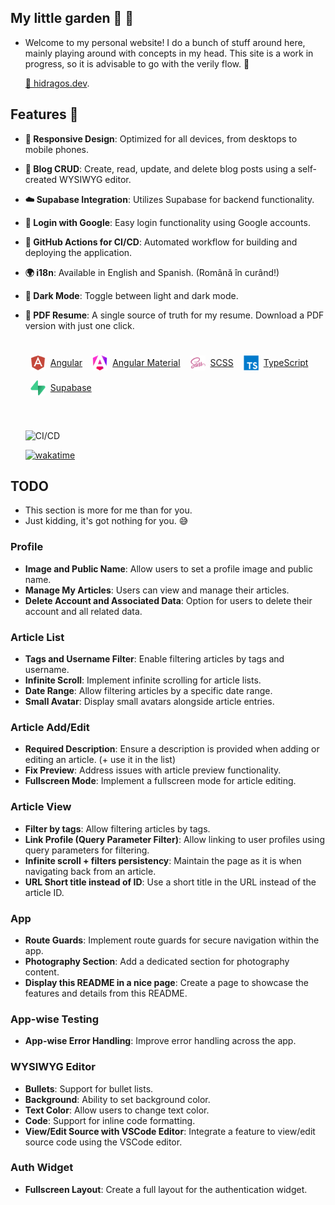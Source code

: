 ## My little garden 🍃 🌿

- Welcome to my personal website! I do a bunch of stuff around here, mainly playing around with concepts in my head. This site is a work in progress, so it is advisable to go with the verily flow. 🌊

  [🔗 hidragos.dev](https://hidragos.dev).

## Features 🚀

- **📱 Responsive Design**: Optimized for all devices, from desktops to mobile phones.
- **📝 Blog CRUD**: Create, read, update, and delete blog posts using a self-created WYSIWYG editor.
- **☁️ Supabase Integration**: Utilizes Supabase for backend functionality.
- **🔑 Login with Google**: Easy login functionality using Google accounts.
- **🚀 GitHub Actions for CI/CD**: Automated workflow for building and deploying the application.
- **🌍 i18n**: Available in English and Spanish. (Română în curând!)
- **🌙 Dark Mode**: Toggle between light and dark mode.
- **📄 PDF Resume**: A single source of truth for my resume. Download a PDF version with just one click.
  <br>
  <br>
  <div style="display: flex; flex-direction:row; align-items: left; justify-content: left; flex-wrap: wrap;">
    <div style="display: flex; align-items: center; margin: 8px;">
      <img src="https://raw.githubusercontent.com/devicons/devicon/master/icons/angularjs/angularjs-plain.svg" alt="Angular" width="24" height="24" />
      <a style="margin-left: 8px;" href="https://angular.dev">Angular</a>
    </div>

    <div style="display: flex; align-items: center; margin: 8px;">
      <img src="https://raw.githubusercontent.com/devicons/devicon/master/icons/angular/angular-original.svg" alt="Angular Material" width="24" height="24" />
      <a style="margin-left: 8px;" href="https://material.angular.io">Angular Material</a>
    </div>
    
    <div style="display: flex; align-items: center; margin: 8px;">
      <img src="https://raw.githubusercontent.com/devicons/devicon/master/icons/sass/sass-original.svg" alt="SCSS" width="24" height="24" />
      <a style="margin-left: 8px;" href="https://sass-lang.com">SCSS</a>
    </div>

    <div style="display: flex; align-items: center; margin: 8px;">
      <img src="https://raw.githubusercontent.com/devicons/devicon/master/icons/typescript/typescript-plain.svg" alt="TypeScript" width="24" height="24" />
      <a style="margin-left: 8px;" href="https://www.typescriptlang.org">TypeScript</a>
    </div>

    <div style="display: flex; align-items: center; margin: 8px;">
      <img src="https://raw.githubusercontent.com/devicons/devicon/master/icons/supabase/supabase-original.svg" alt="Supabase" width="24" height="24" />
      <a style="margin-left: 8px;" href="https://supabase.io">Supabase</a>
    </div>
  </div>
  <br>
  <br>

  ![CI/CD](https://github.com/hidragos/personal-website/actions/workflows/release.yml/badge.svg)

  [![wakatime](https://wakatime.com/badge/github/hidragos/personal-website.svg)](https://wakatime.com/badge/github/hidragos/personal-website)

## TODO

- This section is more for me than for you.
- Just kidding, it's got nothing for you. 😅

### Profile

- **Image and Public Name**: Allow users to set a profile image and public name.
- **Manage My Articles**: Users can view and manage their articles.
- **Delete Account and Associated Data**: Option for users to delete their account and all related data.

### Article List

- **Tags and Username Filter**: Enable filtering articles by tags and username.
- **Infinite Scroll**: Implement infinite scrolling for article lists.
- **Date Range**: Allow filtering articles by a specific date range.
- **Small Avatar**: Display small avatars alongside article entries.

### Article Add/Edit

- **Required Description**: Ensure a description is provided when adding or editing an article. (+ use it in the list)
- **Fix Preview**: Address issues with article preview functionality.
- **Fullscreen Mode**: Implement a fullscreen mode for article editing.

### Article View

- **Filter by tags**: Allow filtering articles by tags.
- **Link Profile (Query Parameter Filter)**: Allow linking to user profiles using query parameters for filtering.
- **Infinite scroll + filters persistency**: Maintain the page as it is when navigating back from an article.
- **URL Short title instead of ID**: Use a short title in the URL instead of the article ID.

### App

- **Route Guards**: Implement route guards for secure navigation within the app.
- **Photography Section**: Add a dedicated section for photography content.
- **Display this README in a nice page**: Create a page to showcase the features and details from this README.

### App-wise Testing

- **App-wise Error Handling**: Improve error handling across the app.

### WYSIWYG Editor

- **Bullets**: Support for bullet lists.
- **Background**: Ability to set background color.
- **Text Color**: Allow users to change text color.
- **Code**: Support for inline code formatting.
- **View/Edit Source with VSCode Editor**: Integrate a feature to view/edit source code using the VSCode editor.

### Auth Widget

- **Fullscreen Layout**: Create a full layout for the authentication widget.
